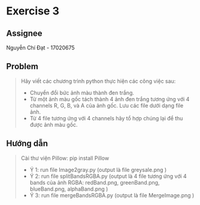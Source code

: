 # Exercise 3

## Assignee

Nguyễn Chí Đạt - 17020675

## Problem

> Hãy viết các chương trình python thực hiện các công việc sau:
>
> - Chuyển đổi bức ảnh màu thành đen trắng.
> - Từ một ảnh màu gốc tách thành 4 ảnh đen trắng tương ứng với 4 channels R, G, B, và A của ảnh gốc. Lưu các file dưới dạng file ảnh.
> - Từ 4 file tương ứng với 4 channels hãy tổ hợp chúng lại để thu được ảnh màu gốc.

## Hướng dẫn

> Cài thư viện Pillow: pip install Pillow
> - Ý 1: run file Image2gray.py  (output là file greysale.png )
> - Ý 2: run file splitBandsRGBA.py   (output là 4 file tương ứng với 4 bands của ảnh RGBA: redBand.png, greenBand.png, blueBand.png, alphaBand.png )
> - Ý 3: run file mergeBandsRGBA.py   (output là file MergeImage.png ) 
